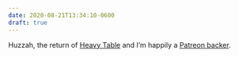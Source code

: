 ```yaml
---
date: 2020-08-21T13:34:10-0600
draft: true
---
```




Huzzah, the return of [Heavy Table](https://heavytable.com/heavy-table-2-0/) and I’m happily a [Patreon backer](https://www.patreon.com/heavytable).



